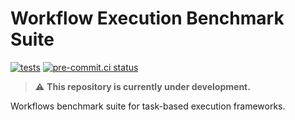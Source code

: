# Workflow Execution Benchmark Suite

<!-- [![docs](https://github.com/proxystore/webs/actions/workflows/docs.yml/badge.svg)](https://github.com/proxystore/webs/actions) -->
[![tests](https://github.com/proxystore/webs/actions/workflows/tests.yml/badge.svg)](https://github.com/proxystore/webs/actions)
[![pre-commit.ci status](https://results.pre-commit.ci/badge/github/proxystore/webs/main.svg)](https://results.pre-commit.ci/latest/github/proxystore/webs/main)

> :warning: **This repository is currently under development.**

Workflows benchmark suite for task-based execution frameworks.
